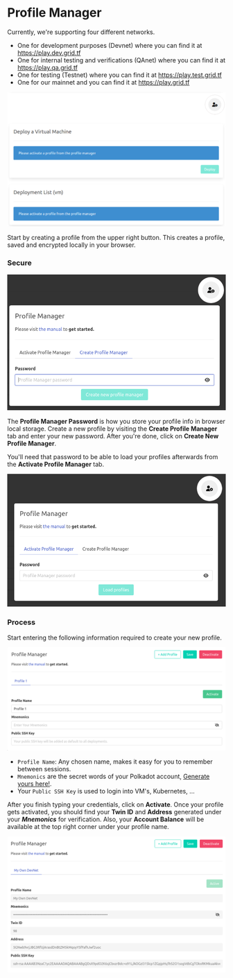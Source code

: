 # Profile Manager

Currently, we're supporting four different networks.
- One for development purposes (Devnet) where you can find it at https://play.dev.grid.tf
- One for internal testing and verifications (QAnet) where you can find it at https://play.qa.grid.tf
- One for testing (Testnet) where you can find it at https://play.test.grid.tf
- One for our mainnet and you can find it at https://play.grid.tf

    
![](img/profile_manager1.png)

Start by creating a profile from the upper right button. This creates a profile, saved and encrypted locally in your browser.

### Secure 

![](img/pro_manager5.png)

The **Profile Manager Password** is how you store your profile info in browser local storage.
Create a new profile by visiting the **Create Profile Manager** tab and enter your new password. After you're done, click on **Create New Profile Manager**. 

You'll need that password to be able to load your profiles afterwards from the **Activate Profile Manager** tab.

![](img/pro_manager6.png)

### Process

Start entering the following information required to create your new profile.

![](img/dev_profile2.png)

- `Profile Name`: Any chosen name, makes it easy for you to remember between sessions.
- `Mnemonics` are the secret words of your Polkadot account, [Generate yours here!](tfchain_portal_polkadot_create_account). 
- Your `Public SSH Key` is used to login into VM's, Kubernetes, ... 

After you finish typing your credentials, click on **Activate**. Once your profile gets activated, you should find your **Twin ID** and **Address** generated under your ***Mnemonics*** for verification. Also, your **Account Balance** will be available at the top right corner under your profile name. 

![](img/dev_profile3.png)
